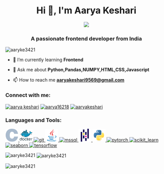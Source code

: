 <h1 align="center">Hi 👋, I'm Aarya Keshari</h1>
<div align="center"> <img src="http://raw.githubusercontent.com/aaryke3421/aaryke3421/main/aarya-banner.jpg"> </div>
<h3 align="center">A passionate frontend developer from India</h3>

<p align="left"> <img src="https://komarev.com/ghpvc/?username=aaryke3421&label=Profile%20views&color=0e75b6&style=flat" alt="aaryke3421" /> </p>

- 🌱 I’m currently learning **Frontend**

- 💬 Ask me about **Python,Pandas,NUMPY,HTML,CSS,Javascript**

- 📫 How to reach me **aaryakeshari9569@gmail.com**

<h3 align="left">Connect with me:</h3>
<p align="left">
<a href="https://linkedin.com/in/aarya keshari" target="blank"><img align="center" src="https://raw.githubusercontent.com/rahuldkjain/github-profile-readme-generator/master/src/images/icons/Social/linked-in-alt.svg" alt="aarya keshari" height="30" width="40" /></a>
<a href="https://instagram.com/aarya16218" target="blank"><img align="center" src="https://raw.githubusercontent.com/rahuldkjain/github-profile-readme-generator/master/src/images/icons/Social/instagram.svg" alt="aarya16218" height="30" width="40" /></a>
<a href="https://www.leetcode.com/aaryakeshari" target="blank"><img align="center" src="https://raw.githubusercontent.com/rahuldkjain/github-profile-readme-generator/master/src/images/icons/Social/leet-code.svg" alt="aaryakeshari" height="30" width="40" /></a>
</p>

<h3 align="left">Languages and Tools:</h3>
<p align="left"> <a href="https://www.cprogramming.com/" target="_blank" rel="noreferrer"> <img src="https://raw.githubusercontent.com/devicons/devicon/master/icons/c/c-original.svg" alt="c" width="40" height="40"/> </a> <a href="https://www.docker.com/" target="_blank" rel="noreferrer"> <img src="https://raw.githubusercontent.com/devicons/devicon/master/icons/docker/docker-original-wordmark.svg" alt="docker" width="40" height="40"/> </a> <a href="https://git-scm.com/" target="_blank" rel="noreferrer"> <img src="https://www.vectorlogo.zone/logos/git-scm/git-scm-icon.svg" alt="git" width="40" height="40"/> </a> <a href="https://www.java.com" target="_blank" rel="noreferrer"> <img src="https://raw.githubusercontent.com/devicons/devicon/master/icons/java/java-original.svg" alt="java" width="40" height="40"/> </a> <a href="https://www.microsoft.com/en-us/sql-server" target="_blank" rel="noreferrer"> <img src="https://www.svgrepo.com/show/303229/microsoft-sql-server-logo.svg" alt="mssql" width="40" height="40"/> </a> <a href="https://pandas.pydata.org/" target="_blank" rel="noreferrer"> <img src="https://raw.githubusercontent.com/devicons/devicon/2ae2a900d2f041da66e950e4d48052658d850630/icons/pandas/pandas-original.svg" alt="pandas" width="40" height="40"/> </a> <a href="https://www.python.org" target="_blank" rel="noreferrer"> <img src="https://raw.githubusercontent.com/devicons/devicon/master/icons/python/python-original.svg" alt="python" width="40" height="40"/> </a> <a href="https://pytorch.org/" target="_blank" rel="noreferrer"> <img src="https://www.vectorlogo.zone/logos/pytorch/pytorch-icon.svg" alt="pytorch" width="40" height="40"/> </a> <a href="https://scikit-learn.org/" target="_blank" rel="noreferrer"> <img src="https://upload.wikimedia.org/wikipedia/commons/0/05/Scikit_learn_logo_small.svg" alt="scikit_learn" width="40" height="40"/> </a> <a href="https://seaborn.pydata.org/" target="_blank" rel="noreferrer"> <img src="https://seaborn.pydata.org/_images/logo-mark-lightbg.svg" alt="seaborn" width="40" height="40"/> </a> <a href="https://www.tensorflow.org" target="_blank" rel="noreferrer"> <img src="https://www.vectorlogo.zone/logos/tensorflow/tensorflow-icon.svg" alt="tensorflow" width="40" height="40"/> </a> </p>

<p><img align="left" src="https://github-readme-stats.vercel.app/api/top-langs?username=aaryke3421&show_icons=true&locale=en&layout=compact" alt="aaryke3421" /></p>

<p>&nbsp;<img align="center" src="https://github-readme-stats.vercel.app/api?username=aaryke3421&show_icons=true&locale=en" alt="aaryke3421" /></p>

<p><img align="center" src="https://github-readme-streak-stats.herokuapp.com/?user=aaryke3421&" alt="aaryke3421" /></p>
